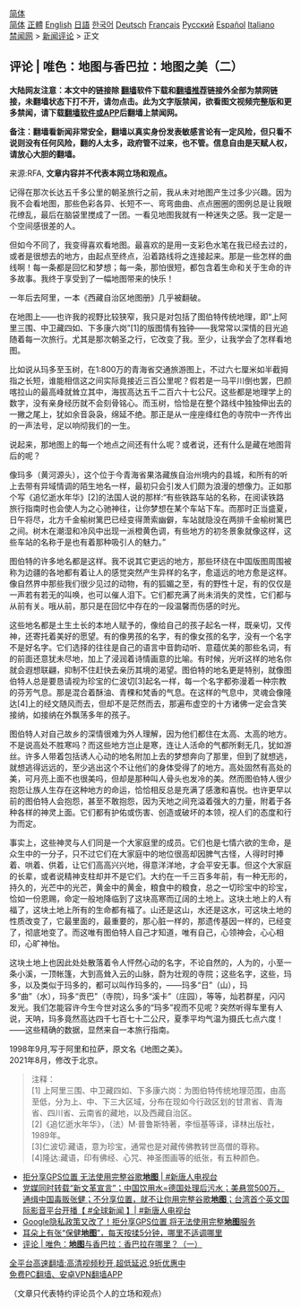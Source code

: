  <!-- 面包屑导航 --> <div class="breadcrumb"><!-- GTranslate: https://gtranslate.io/ -->  <div class="switcher notranslate">  <div class="selected">  <a href="#" onclick="return false;"> 简体</a>  </div>  <div class="option">  <a href="https://www.bannedbook.org" onclick="doGTranslate('zh-CN|zh-CN');jQuery('div.switcher div.selected a').html(jQuery(this).html());return false;" title="简体中文" class="nturl selected"> 简体</a>  <a href="https://www.bannedbook.org/zh-tw/" onclick="doGTranslate('zh-CN|zh-TW');jQuery('div.switcher div.selected a').html(jQuery(this).html());return false;" title="繁體中文" class="nturl"> 正體</a>  <a href="https://www.bannedbook.org/en/" onclick="doGTranslate('zh-CN|en');jQuery('div.switcher div.selected a').html(jQuery(this).html());return false;" title="English" class="nturl"> English</a>  <a href="https://www.bannedbook.org/ja/" onclick="doGTranslate('zh-CN|ja');jQuery('div.switcher div.selected a').html(jQuery(this).html());return false;" title="日本語" class="nturl"> 日語</a>  <a href="https://www.bannedbook.org/ko/" onclick="doGTranslate('zh-CN|ko');jQuery('div.switcher div.selected a').html(jQuery(this).html());return false;" title="한국어" class="nturl"> 한국어</a>  <a href="https://www.bannedbook.org/de/" onclick="doGTranslate('zh-CN|de');jQuery('div.switcher div.selected a').html(jQuery(this).html());return false;" title="Deutsch" class="nturl"> Deutsch</a>  <a href="https://www.bannedbook.org/fr/" onclick="doGTranslate('zh-CN|fr');jQuery('div.switcher div.selected a').html(jQuery(this).html());return false;" title="Français" class="nturl"> Français</a>  <a href="https://www.bannedbook.org/ru/" onclick="doGTranslate('zh-CN|ru');jQuery('div.switcher div.selected a').html(jQuery(this).html());return false;" title="Русский" class="nturl"> Русский</a>  <a href="https://www.bannedbook.org/es/" onclick="doGTranslate('zh-CN|es');jQuery('div.switcher div.selected a').html(jQuery(this).html());return false;" title="Español" class="nturl"> Español</a>  <a href="https://www.bannedbook.org/it/" onclick="doGTranslate('zh-CN|it');jQuery('div.switcher div.selected a').html(jQuery(this).html());return false;" title="Italiano" class="nturl"> Italiano</a>  </div>  </div>      <div class='breadcrumb-sub'><!-- Breadcrumb NavXT 6.3.0 --> <a href="https://www.bannedbook.org/" class="home">禁闻网</a> &gt; <a href="https://www.bannedbook.org/bnews/comments/" class="category">新闻评论</a> &gt; 正文</div></div><h2>评论 | 唯色：地图与香巴拉：地图之美（二）</h2> <p class="notice"><b>大陆网友注意：本文中的链接除 <a href="https://github.com/bannedbook/fanqiang" >翻墙</a>软件下载和<a href="https://github.com/killgcd/justmysocks/blob/master/README.md">翻墙推荐</a>链接外全部为禁网链接，未翻墙状态下打不开，请勿点击。此为文字版禁闻，欲看图文视频完整版和更多禁闻，请下载<a href="https://github.com/bannedbook/fanqiang">翻墙软件或APP</a>后翻墙上禁闻网。</p><p>备注：翻墙看新闻非常安全，翻墙以真实身份发表敏感言论有一定风险，但只看不说则没有任何风险，翻的人太多，政府管不过来，也不管。信息自由是天赋人权，请放心大胆的翻墙。</b></p>  <div class="entry"> <p>来源:RFA, <strong>文章内容并不代表本网立场和观点。</strong></p> <p>             </p> <p>&#35760;&#24471;&#22312;&#37027;&#27425;&#38271;&#36798;&#20116;&#21315;&#22810;&#20844;&#37324;&#30340;&#26397;&#22307;&#26053;&#34892;&#20043;&#21069;&#65292;&#25105;&#20174;&#26410;&#23545;&#22320;&#22270;&#20135;&#29983;&#36807;&#22810;&#23569;&#20852;&#36259;&#12290;&#22240;&#20026;&#25105;&#19981;&#20250;&#30475;&#22320;&#22270;&#65292;&#37027;&#20123;&#33394;&#24425;&#21508;&#24322;&#12289;&#38271;&#30701;&#19981;&#19968;&#12289;&#24367;&#24367;&#26354;&#26354;&#12289;&#28857;&#28857;&#22280;&#22280;&#30340;&#22270;&#20363;&#24635;&#26159;&#35753;&#25105;&#30524;&#33457;&#32557;&#20081;&#65292;&#26368;&#21518;&#22312;&#33041;&#34955;&#37324;&#25605;&#25104;&#20102;&#19968;&#22242;&#12290;&#19968;&#30475;&#35265;&#22320;&#22270;&#25105;&#23601;&#26377;&#19968;&#31181;&#36855;&#22833;&#20043;&#24863;&#12290;&#25105;&#19968;&#23450;&#26159;&#19968;&#20010;&#31354;&#38388;&#24863;&#24456;&#24046;&#30340;&#20154;&#12290;</p> <p>&#20294;&#22914;&#20170;&#19981;&#21516;&#20102;&#65292;&#25105;&#21464;&#24471;&#21916;&#27426;&#30475;&#22320;&#22270;&#12290;&#26368;&#21916;&#27426;&#30340;&#26159;&#29992;&#19968;&#25903;&#24425;&#33394;&#27700;&#31508;&#22312;&#25105;&#24050;&#32463;&#21435;&#36807;&#30340;&#65292;&#25110;&#32773;&#26159;&#24456;&#24819;&#21435;&#30340;&#22320;&#26041;&#65292;&#30001;&#36215;&#28857;&#33267;&#32456;&#28857;&#65292;&#27839;&#30528;&#36335;&#32447;&#23558;&#20043;&#36830;&#25509;&#36215;&#26469;&#12290;&#37027;&#26159;&#19968;&#20123;&#24590;&#26679;&#30340;&#26354;&#32447;&#21834;&#65281;&#27599;&#19968;&#26465;&#37117;&#26159;&#22238;&#24518;&#21644;&#26790;&#24819;&#65307;&#27599;&#19968;&#26465;&#65292;&#37027;&#24597;&#24456;&#30701;&#65292;&#37117;&#21253;&#21547;&#30528;&#29983;&#21629;&#21644;&#20851;&#20110;&#29983;&#21629;&#30340;&#35768;&#22810;&#25925;&#20107;&#12290;&#25105;&#32456;&#20110;&#20139;&#21463;&#21040;&#20102;&#19968;&#24133;&#22320;&#22270;&#24102;&#26469;&#30340;&#24555;&#20048;&#65281;</p>  <p>&#19968;&#24180;&#21518;&#21435;&#38463;&#37324;&#65292;&#19968;&#26412;&#12298;&#35199;&#34255;&#33258;&#27835;&#21306;&#22320;&#22270;&#20876;&#12299;&#20960;&#20046;&#34987;&#32763;&#30772;&#12290;</p> <p>&#22312;&#22320;&#22270;&#19978;&#8212;&#8212;&#20063;&#35768;&#25105;&#30340;&#35270;&#37326;&#27604;&#36739;&#29421;&#31364;&#65292;&#25105;&#21482;&#26159;&#23545;&#21253;&#25324;&#20102;&#22270;&#20271;&#29305;&#20256;&#32479;&#22320;&#29702;&#65292;&#21363;&#8220;&#19978;&#38463;&#37324;&#19977;&#22260;&#12289;&#20013;&#21355;&#34255;&#22235;&#22914;&#12289;&#19979;&#22810;&#24247;&#20845;&#23703;&#8221;[1]&#30340;&#29256;&#22270;&#24773;&#26377;&#29420;&#38047;&#8212;&#8212;&#25105;&#24120;&#24120;&#20197;&#28145;&#24773;&#30340;&#30446;&#20809;&#36861;&#38543;&#30528;&#27599;&#19968;&#27425;&#26053;&#34892;&#12290;&#23588;&#20854;&#26159;&#37027;&#27425;&#26397;&#22307;&#20043;&#34892;&#65292;&#23427;&#25913;&#21464;&#20102;&#25105;&#12290;&#33267;&#23569;&#65292;&#35753;&#25105;&#23398;&#20250;&#20102;&#24590;&#26679;&#30475;&#22320;&#22270;&#12290;</p> <p>&#27604;&#22914;&#35828;&#20174;&#29595;&#22810;&#33267;&#29577;&#26641;&#65292;&#22312;1:800&#19975;&#30340;&#38738;&#28023;&#30465;&#20132;&#36890;&#26053;&#28216;&#22270;&#19978;&#65292;&#19981;&#36807;&#20845;&#19971;&#21400;&#31859;&#22914;&#21322;&#25130;&#25287;&#25351;&#20043;&#38271;&#30701;&#65292;&#35841;&#33021;&#30456;&#20449;&#36825;&#20043;&#38388;&#23454;&#38469;&#31455;&#25509;&#36817;&#19977;&#30334;&#20844;&#37324;&#21602;&#65311;&#20551;&#33509;&#26159;&#19968;&#39532;&#24179;&#24029;&#20498;&#20063;&#32610;&#65292;&#24052;&#39068;&#21888;&#25289;&#23665;&#30340;&#26368;&#39640;&#23792;&#23601;&#32824;&#31435;&#20854;&#20013;&#65292;&#28023;&#25300;&#39640;&#36798;&#20116;&#21315;&#20108;&#30334;&#20845;&#21313;&#19971;&#20844;&#23610;&#12290;&#36825;&#20123;&#37117;&#26159;&#22320;&#29702;&#23398;&#19978;&#30340;&#25968;&#23383;&#65292;&#27809;&#26377;&#20146;&#36523;&#32463;&#21382;&#23601;&#19981;&#20250;&#21051;&#39592;&#38125;&#24515;&#12290;&#32780;&#29577;&#26641;&#65292;&#24688;&#24688;&#26159;&#22312;&#25972;&#20010;&#36335;&#32447;&#20013;&#29420;&#29420;&#20280;&#20986;&#21435;&#30340;&#19968;&#25735;&#20043;&#23614;&#19978;&#65292;&#29369;&#22914;&#20313;&#38899;&#34949;&#34949;&#65292;&#32501;&#24310;&#19981;&#32477;&#12290;&#37027;&#27491;&#26159;&#20174;&#19968;&#24231;&#24231;&#32475;&#32418;&#33394;&#30340;&#23546;&#38498;&#20013;&#19968;&#40784;&#20256;&#20986;&#30340;&#19968;&#22768;&#27861;&#21495;&#65292;&#36275;&#20197;&#21709;&#24443;&#25105;&#20204;&#30340;&#19968;&#29983;&#12290;</p> <p>&#35828;&#36215;&#26469;&#65292;&#37027;&#22320;&#22270;&#19978;&#30340;&#27599;&#19968;&#20010;&#22320;&#28857;&#20043;&#38388;&#36824;&#26377;&#20160;&#20040;&#21602;&#65311;&#25110;&#32773;&#35828;&#65292;&#36824;&#26377;&#20160;&#20040;&#26159;&#34255;&#22312;&#22320;&#22270;&#32972;&#21518;&#30340;&#21602;&#65311;</p>  <p>&#20687;&#29595;&#22810;&#65288;&#40644;&#27827;&#28304;&#22836;&#65289;&#65292;&#36825;&#20010;&#20301;&#20110;&#20170;&#38738;&#28023;&#30465;&#26524;&#27931;&#34255;&#26063;&#33258;&#27835;&#24030;&#22659;&#20869;&#30340;&#21439;&#22478;&#65292;&#21644;&#25152;&#26377;&#30340;&#21548;&#19978;&#21435;&#24102;&#26377;&#24322;&#22495;&#24773;&#35843;&#30340;&#38476;&#29983;&#22320;&#21517;&#19968;&#26679;&#65292;&#26368;&#21021;&#21482;&#20250;&#24341;&#21457;&#20154;&#20204;&#39047;&#20026;&#28010;&#28459;&#30340;&#24819;&#20687;&#21147;&#12290;&#27491;&#22914;&#37027;&#20010;&#20889;&#12298;&#36861;&#24518;&#36893;&#27700;&#24180;&#21326;&#12299;[2]&#30340;&#27861;&#22269;&#20154;&#35828;&#30340;&#37027;&#26679;:&#8220;&#26377;&#20123;&#38081;&#36335;&#36710;&#31449;&#30340;&#21517;&#31216;&#65292;&#22312;&#38405;&#35835;&#38081;&#36335;&#26053;&#34892;&#25351;&#21335;&#26102;&#20063;&#20250;&#20351;&#20154;&#20026;&#20043;&#24515;&#39536;&#31070;&#24448;&#65292;&#35753;&#20320;&#26790;&#24819;&#22312;&#26576;&#20010;&#36710;&#31449;&#19979;&#36710;&#12290;&#32780;&#37027;&#26102;&#27491;&#24403;&#30427;&#22799;&#65292;&#26085;&#21320;&#23558;&#23613;&#65292;&#21271;&#26041;&#21315;&#37329;&#27014;&#26641;&#31729;&#24052;&#24050;&#32463;&#21464;&#24471;&#33831;&#32034;&#24189;&#20731;&#65292;&#36710;&#31449;&#23601;&#38544;&#27809;&#22312;&#20004;&#25490;&#21315;&#37329;&#27014;&#26641;&#31729;&#24052;&#20043;&#38388;&#12290;&#26641;&#26408;&#22312;&#28526;&#28287;&#21644;&#20919;&#39118;&#20013;&#20986;&#29616;&#19968;&#27966;&#27225;&#40644;&#33394;&#35843;&#65292;&#26377;&#20123;&#22320;&#26041;&#30340;&#21021;&#20908;&#26223;&#35937;&#23601;&#20687;&#36825;&#26679;&#65292;&#36825;&#20123;&#36710;&#31449;&#30340;&#21517;&#31216;&#20110;&#26159;&#20063;&#26377;&#30528;&#37027;&#31181;&#21560;&#24341;&#20154;&#30340;&#39749;&#21147;&#12290;&#8221;</p> <p>&#22270;&#20271;&#29305;&#30340;&#35768;&#22810;&#22320;&#21517;&#37117;&#26159;&#36825;&#26679;&#12290;&#25105;&#19981;&#35828;&#20854;&#23427;&#26356;&#36828;&#30340;&#22320;&#26041;&#65292;&#37027;&#20123;&#29615;&#32469;&#22312;&#20013;&#22269;&#29256;&#22270;&#21608;&#22260;&#34987;&#31216;&#20026;&#36793;&#30086;&#30340;&#21508;&#22320;&#37117;&#26377;&#30528;&#35753;&#20154;&#30340;&#24863;&#35273;&#31361;&#28982;&#20135;&#29983;&#24322;&#26679;&#30340;&#21517;&#23383;&#65292;&#24840;&#36965;&#36828;&#30340;&#22320;&#26041;&#24840;&#26159;&#36825;&#26679;&#12290;&#20687;&#33258;&#28982;&#30028;&#20013;&#37027;&#20123;&#25105;&#20204;&#24456;&#23569;&#35265;&#36807;&#30340;&#21160;&#29289;&#65292;&#26377;&#30340;&#29392;&#23194;&#20043;&#33267;&#65292;&#26377;&#30340;&#37326;&#24615;&#21313;&#36275;&#65292;&#26377;&#30340;&#20165;&#20165;&#26159;&#19968;&#22768;&#33509;&#26377;&#33509;&#26080;&#30340;&#21483;&#21796;&#65292;&#20063;&#21487;&#20197;&#20652;&#20154;&#27882;&#19979;&#12290;&#23427;&#20204;&#37117;&#20805;&#28385;&#20102;&#23578;&#26410;&#28040;&#22833;&#30340;&#28789;&#24615;&#65292;&#23427;&#20204;&#37117;&#19982;&#20174;&#21069;&#26377;&#20851;&#12290;&#21734;&#20174;&#21069;&#65292;&#37027;&#21482;&#26159;&#22312;&#22238;&#24518;&#20013;&#23384;&#22312;&#30340;&#19968;&#27573;&#28201;&#39336;&#32780;&#20260;&#24863;&#30340;&#26102;&#20809;&#12290;</p> <p>&#36825;&#20123;&#22320;&#21517;&#37117;&#26159;&#22303;&#29983;&#22303;&#38271;&#30340;&#26412;&#22320;&#20154;&#36171;&#20104;&#30340;&#65292;&#20687;&#32473;&#33258;&#24049;&#30340;&#23401;&#23376;&#36215;&#21517;&#19968;&#26679;&#65292;&#26082;&#20146;&#20999;&#65292;&#21448;&#20256;&#31070;&#65292;&#36824;&#23492;&#25176;&#30528;&#32654;&#22909;&#30340;&#24895;&#26395;&#12290;&#26377;&#30340;&#20687;&#30007;&#23401;&#30340;&#21517;&#23383;&#65292;&#26377;&#30340;&#20687;&#22899;&#23401;&#30340;&#21517;&#23383;&#65292;&#27809;&#26377;&#19968;&#20010;&#21517;&#23383;&#19981;&#26159;&#22909;&#21517;&#23383;&#12290;&#23427;&#20204;&#36873;&#25321;&#30340;&#24448;&#24448;&#26159;&#33258;&#24049;&#30340;&#35821;&#35328;&#20013;&#38899;&#38901;&#21160;&#21548;&#12289;&#24847;&#34164;&#20248;&#32654;&#30340;&#37027;&#20123;&#21517;&#35789;&#65292;&#26377;&#30340;&#21069;&#38754;&#36824;&#24847;&#29369;&#26410;&#23613;&#22320;&#65292;&#21152;&#19978;&#20102;&#28024;&#28070;&#30528;&#35799;&#24773;&#30011;&#24847;&#30340;&#27604;&#21947;&#12290;&#26377;&#26102;&#20505;&#65292;&#20809;&#21548;&#36825;&#26679;&#30340;&#22320;&#21517;&#20320;&#23601;&#20250;&#36944;&#24819;&#32852;&#32745;&#65292;&#25233;&#21046;&#19981;&#20303;&#36214;&#24555;&#21435;&#20146;&#21382;&#20854;&#22659;&#30340;&#28212;&#26395;&#12290;&#22270;&#20271;&#29305;&#30340;&#22320;&#21517;&#26356;&#26159;&#29305;&#21035;&#65292;&#23601;&#20687;&#22270;&#20271;&#29305;&#20154;&#24635;&#26159;&#35201;&#24691;&#35831;&#35270;&#20026;&#29645;&#23453;&#30340;&#20161;&#27874;&#20999;[3]&#36215;&#21517;&#19968;&#26679;&#65292;&#27599;&#19968;&#20010;&#21517;&#23383;&#37117;&#24357;&#28459;&#30528;&#19968;&#31181;&#23447;&#25945;&#30340;&#33452;&#33459;&#27668;&#24687;&#12290;&#37027;&#26159;&#28151;&#21512;&#30528;&#37221;&#27833;&#12289;&#38738;&#31262;&#21644;&#26805;&#39321;&#30340;&#27668;&#24687;&#12290;&#22312;&#36825;&#26679;&#30340;&#27668;&#24687;&#20013;&#65292;&#28789;&#39746;&#20250;&#20687;&#38534;&#36798;[4]&#19978;&#30340;&#32463;&#25991;&#38543;&#39118;&#32780;&#21435;&#65292;&#20294;&#21364;&#19981;&#26159;&#33579;&#28982;&#32780;&#21435;&#65292;&#37027;&#36941;&#24067;&#34394;&#31354;&#30340;&#21313;&#26041;&#35832;&#20315;&#19968;&#23450;&#20250;&#21547;&#31505;&#25509;&#32435;&#65292;&#22914;&#25509;&#32435;&#22312;&#22806;&#39128;&#33633;&#22810;&#24180;&#30340;&#23401;&#23376;&#12290;</p> <p>&#22270;&#20271;&#29305;&#20154;&#23545;&#33258;&#24049;&#25925;&#20065;&#30340;&#28145;&#24773;&#24456;&#38590;&#20026;&#22806;&#20154;&#29702;&#35299;&#65292;&#22240;&#20026;&#20182;&#20204;&#37117;&#20303;&#22312;&#22826;&#39640;&#12289;&#22826;&#39640;&#30340;&#22320;&#26041;&#12290;&#19981;&#26159;&#35828;&#39640;&#22788;&#19981;&#32988;&#23506;&#21527;&#65311;&#32780;&#36825;&#20123;&#22320;&#26041;&#23682;&#27490;&#26159;&#23506;&#65292;&#36830;&#35753;&#20154;&#27963;&#21629;&#30340;&#27668;&#37117;&#25152;&#21097;&#26080;&#20960;&#65292;&#29369;&#22914;&#28216;&#19997;&#12290;&#35768;&#22810;&#20154;&#24102;&#30528;&#21253;&#25324;&#35825;&#20154;&#24515;&#21160;&#30340;&#22320;&#21517;&#38468;&#21152;&#19978;&#21435;&#30340;&#26790;&#24819;&#22868;&#21521;&#20102;&#37027;&#37324;&#65292;&#20294;&#21040;&#20102;&#23601;&#24819;&#36867;&#65292;&#23601;&#24819;&#36867;&#24471;&#36828;&#36828;&#30340;&#65292;&#33267;&#23569;&#36867;&#20986;&#36825;&#20010;&#19981;&#35753;&#20182;&#20204;&#30340;&#36523;&#20307;&#21463;&#24471;&#20102;&#30340;&#22320;&#26041;&#12290;&#39640;&#22788;&#22266;&#28982;&#26377;&#39640;&#22788;&#30340;&#32654;&#65292;&#21487;&#26376;&#20142;&#19978;&#38754;&#19981;&#20063;&#24456;&#32654;&#21527;&#65292;&#20294;&#21364;&#26159;&#37027;&#31181;&#21483;&#20154;&#39592;&#22836;&#20063;&#21457;&#20919;&#30340;&#32654;&#12290;&#28982;&#32780;&#22270;&#20271;&#29305;&#20154;&#24456;&#23569;&#25265;&#24616;&#35753;&#26063;&#20154;&#29983;&#23384;&#22312;&#36825;&#31181;&#22320;&#26041;&#30340;&#21629;&#36816;&#65292;&#24688;&#24688;&#30456;&#21453;&#24635;&#26159;&#20805;&#28385;&#20102;&#24863;&#28608;&#21644;&#21916;&#24742;&#12290;&#20063;&#35768;&#26356;&#26089;&#20197;&#21069;&#30340;&#22270;&#20271;&#29305;&#20154;&#20250;&#25265;&#24616;&#65292;&#29978;&#33267;&#19981;&#25954;&#25265;&#24616;&#65292;&#22240;&#20026;&#22825;&#22320;&#20043;&#38388;&#20805;&#28322;&#30528;&#24378;&#22823;&#30340;&#21147;&#37327;&#65292;&#38468;&#30528;&#20110;&#21508;&#31181;&#21508;&#26679;&#30340;&#31070;&#28789;&#19978;&#38754;&#12290;&#23427;&#20204;&#37117;&#26377;&#25252;&#20305;&#25110;&#20260;&#23475;&#12289;&#21019;&#36896;&#25110;&#30772;&#22351;&#30340;&#26412;&#39046;&#65292;&#35270;&#20154;&#20204;&#30340;&#24577;&#24230;&#21644;&#34892;&#20026;&#32780;&#23450;&#12290;</p>  <p>&#20107;&#23454;&#19978;&#65292;&#36825;&#20123;&#31070;&#28789;&#19982;&#20154;&#20204;&#21516;&#26159;&#19968;&#20010;&#22823;&#23478;&#24237;&#37324;&#30340;&#25104;&#21592;&#12290;&#23427;&#20204;&#20063;&#26159;&#19971;&#24773;&#20845;&#27442;&#30340;&#29983;&#21629;&#65292;&#26159;&#20247;&#29983;&#20013;&#30340;&#19968;&#20998;&#23376;&#65292;&#21482;&#19981;&#36807;&#23427;&#20204;&#22312;&#22823;&#23478;&#24237;&#20013;&#30340;&#22320;&#20301;&#24456;&#39640;&#21364;&#22240;&#33086;&#27668;&#21476;&#24618;&#65292;&#20154;&#24471;&#26102;&#26102;&#25447;&#30528;&#12289;&#21700;&#30528;&#12289;&#20379;&#30528;&#65292;&#35753;&#23427;&#20204;&#39640;&#39640;&#20852;&#20852;&#22320;&#65292;&#24471;&#24847;&#27915;&#27915;&#22320;&#65292;&#25165;&#20250;&#24179;&#23433;&#26080;&#20107;&#12290;&#20294;&#36825;&#20010;&#22823;&#23478;&#24237;&#30340;&#38271;&#36744;&#65292;&#25110;&#32773;&#35828;&#31934;&#31070;&#25903;&#26609;&#21364;&#24182;&#19981;&#26159;&#23427;&#20204;&#12290;&#22823;&#32422;&#22312;&#19968;&#21315;&#19977;&#30334;&#22810;&#24180;&#21069;&#65292;&#26377;&#19968;&#31181;&#26080;&#24418;&#30340;&#65292;&#25345;&#20037;&#30340;&#65292;&#20809;&#33426;&#20013;&#30340;&#20809;&#33426;&#65292;&#40644;&#37329;&#20013;&#30340;&#40644;&#37329;&#65292;&#31918;&#39135;&#20013;&#30340;&#31918;&#39135;&#65292;&#24635;&#20043;&#19968;&#20999;&#29645;&#23453;&#20013;&#30340;&#29645;&#23453;&#65292;&#24688;&#22914;&#19968;&#20221;&#24681;&#36176;&#65292;&#21629;&#23450;&#19968;&#33324;&#22320;&#38477;&#20020;&#21040;&#20102;&#36825;&#22359;&#39640;&#23506;&#32780;&#36797;&#38420;&#30340;&#22303;&#22320;&#19978;&#12290;&#36825;&#22359;&#22303;&#22320;&#19978;&#30340;&#20154;&#26377;&#31119;&#20102;&#65292;&#36825;&#22359;&#22303;&#22320;&#19978;&#25152;&#26377;&#30340;&#29983;&#21629;&#37117;&#26377;&#31119;&#20102;&#12290;&#23665;&#36824;&#26159;&#36825;&#23665;&#65292;&#27700;&#36824;&#26159;&#36825;&#27700;&#65292;&#21487;&#36825;&#22359;&#22303;&#22320;&#30340;&#24615;&#36136;&#25913;&#21464;&#20102;&#65292;&#23427;&#26368;&#37324;&#38754;&#30340;&#65292;&#26368;&#37325;&#35201;&#30340;&#65292;&#37027;&#24515;&#33039;&#19968;&#26679;&#30340;&#65292;&#37027;&#36951;&#20256;&#22522;&#22240;&#19968;&#26679;&#30340;&#65292;&#24050;&#32463;&#21464;&#20102;&#65292;&#24443;&#24213;&#22320;&#21464;&#20102;&#12290;&#32780;&#36825;&#21807;&#26377;&#22270;&#20271;&#29305;&#20154;&#33258;&#24049;&#25165;&#30693;&#36947;&#65292;&#21807;&#26377;&#33258;&#24049;&#65292;&#24515;&#39046;&#31070;&#20250;&#65292;&#24515;&#24515;&#30456;&#21360;&#65292;&#24515;&#26103;&#31070;&#24609;&#12290;</p> <p>&#36825;&#22359;&#22303;&#22320;&#19978;&#20063;&#22240;&#27492;&#22788;&#22788;&#25955;&#33853;&#30528;&#20196;&#20154;&#24614;&#28982;&#24515;&#21160;&#30340;&#21517;&#23383;&#65292;&#19981;&#35770;&#33258;&#28982;&#30340;&#65292;&#20154;&#20026;&#30340;&#65292;&#23567;&#33267;&#19968;&#26465;&#23567;&#28330;&#65292;&#19968;&#39030;&#24080;&#31735;&#65292;&#22823;&#21040;&#39640;&#32824;&#20837;&#20113;&#30340;&#23665;&#33033;&#65292;&#34074;&#20026;&#22766;&#35266;&#30340;&#23546;&#38498;&#65307;&#36825;&#20123;&#21517;&#23383;&#65292;&#36825;&#20123;&#65292;&#29595;&#22810;&#65292;&#20197;&#21450;&#31867;&#20284;&#20110;&#29595;&#22810;&#30340;&#65292;&#37117;&#21487;&#20197;&#21483;&#20316;&#29595;&#22810;&#30340;&#65292;&#8212;&#8212;&#29595;&#22810;&#8220;&#26085;&#8221;&#65288;&#23665;&#65289;&#65292;&#29595;&#22810;&#8220;&#26354;&#8221;&#65288;&#27700;&#65289;&#65292;&#29595;&#22810;&#8220;&#36129;&#24052;&#8221;&#65288;&#23546;&#38498;&#65289;&#65292;&#29595;&#22810;&#8220;&#28330;&#21345;&#8221;&#65288;&#24196;&#22253;&#65289;&#65292;&#31561;&#31561;&#65292;&#28799;&#33509;&#32676;&#26143;&#65292;&#38378;&#38378;&#21457;&#20809;&#12290;&#25105;&#20204;&#24590;&#33021;&#23481;&#35768;&#20170;&#29983;&#20170;&#19990;&#23545;&#36825;&#20040;&#22810;&#30340;&#8220;&#29595;&#22810;&#8221;&#35270;&#32780;&#19981;&#35265;&#21602;&#65311;&#31361;&#28982;&#21548;&#24471;&#36710;&#37324;&#26377;&#20154;&#35828;&#65292;&#22825;&#21584;&#65292;&#29595;&#22810;&#31455;&#28982;&#39640;&#36798;&#22235;&#21315;&#19971;&#30334;&#19971;&#21313;&#20108;&#20844;&#23610;&#65292;&#22799;&#23395;&#24179;&#22343;&#27668;&#28201;&#20026;&#25668;&#27663;&#19971;&#28857;&#20845;&#24230;&#65281;&#8212;&#8212;&#36825;&#20123;&#31934;&#30830;&#30340;&#25968;&#25454;&#65292;&#26174;&#28982;&#26469;&#33258;&#19968;&#26412;&#26053;&#34892;&#25351;&#21335;&#12290;</p> <p>1998&#24180;9&#26376;,&#20889;&#20110;&#38463;&#37324;&#21644;&#25289;&#33832;&#65292;&#21407;&#25991;&#21517;&#12298;&#22320;&#22270;&#20043;&#32654;&#12299;&#12290;<br />2021&#24180;8&#26376;&#65292;&#20462;&#25913;&#20110;&#21271;&#20140;&#12290;</p> <blockquote> <p>&#27880;&#37322;&#65306;<br />[1] &#19978;&#38463;&#37324;&#19977;&#22260;&#12289;&#20013;&#21355;&#34255;&#22235;&#22914;&#12289;&#19979;&#22810;&#24247;&#20845;&#23703;&#65306;&#20026;&#22270;&#20271;&#29305;&#20256;&#32479;&#22320;&#29702;&#33539;&#22260;&#65292;&#30001;&#39640;&#33267;&#20302;&#65292;&#20998;&#20026;&#19978;&#12289;&#20013;&#12289;&#19979;&#19977;&#22823;&#21306;&#22495;&#65292;&#20998;&#24067;&#22312;&#29616;&#22914;&#20170;&#34892;&#25919;&#21306;&#21010;&#30340;&#29976;&#32899;&#30465;&#12289;&#38738;&#28023;&#30465;&#12289;&#22235;&#24029;&#30465;&#12289;&#20113;&#21335;&#30465;&#30340;&#34255;&#22320;&#65292;&#20197;&#21450;&#35199;&#34255;&#33258;&#27835;&#21306;&#12290;<br />[2]&#12298;&#36861;&#24518;&#36893;&#27700;&#24180;&#21326;&#12299;&#65292;&#65288;&#27861;&#65289;M&#183;&#26222;&#40065;&#26031;&#29305;&#33879;&#65292;&#26446;&#24658;&#22522;&#31561;&#35793;&#65292;&#35793;&#26519;&#20986;&#29256;&#31038;&#65292;1989&#24180;&#12290;<br />[3]&#20161;&#27874;&#20999;:&#34255;&#35821;&#65292;&#24847;&#20026;&#29645;&#23453;&#65292;&#36890;&#24120;&#20063;&#26159;&#23545;&#34255;&#20256;&#20315;&#25945;&#36716;&#19990;&#39640;&#20711;&#30340;&#23562;&#31216;&#12290;<br />[4]&#38534;&#36798;:&#34255;&#35821;&#65292;&#21360;&#26377;&#20315;&#32463;&#12289;&#24515;&#21650;&#12289;&#31070;&#22307;&#22270;&#30011;&#31561;&#30340;&#32440;&#24352;&#65292;&#26377;&#20116;&#31181;&#39068;&#33394;&#12290;</p>  </blockquote> <ul class='op-related-articles' title='相关阅读'> <li><a href='https://www.bannedbook.org/bnews/bannedvideo/20210901/1616865.html' target='_blank'>拒分享GPS位置 无法使用完整谷歌<b>地图</b> | #新唐人电视台</a></li> <li><a href='https://www.bannedbook.org/bnews/bannedvideo/20210901/1616806.html' target='_blank'>党媒同时转载“新文革宣言”；中国饮用水=德国处理后污水；美悬赏500万，通缉中国毒贩张健；不分享位置，就不让你用完整谷歌<b>地图</b>；台湾首个英文国际影音平台开播【 #全球新闻 】| #新唐人电视台</a></li> <li><a href='https://www.bannedbook.org/bnews/cnnews/20210831/1616492.html' target='_blank'>Google隐私政策又改了！拒分享GPS位置 将无法使用完整<b>地图</b>服务</a></li> <li><a href='https://www.bannedbook.org/bnews/health/20210824/1612084.html' target='_blank'>耳朵上有张“保健<b>地图</b>”，每天按揉5分钟，哪里不适调哪里</a></li> <li><a href='https://www.bannedbook.org/bnews/ssgc/20210823/1611832.html' target='_blank'>评论 | 唯色：<b>地图</b>与香巴拉：香巴拉在哪里？（一）</a></li> </ul> <p class="texttj"> <a href="https://github.com/bannedbook/fanqiang/wiki/V2ray%E6%9C%BA%E5%9C%BA" target="_blank">全平台高速翻墙:高清视频秒开,超低延迟,9折优惠中</a><br/> <a href="https://github.com/bannedbook/fanqiang/wiki/%E7%A6%81%E9%97%BB%E7%BD%91%E5%AE%89%E5%8D%93%E7%BF%BB%E5%A2%99%E6%96%B0%E9%97%BBAPP" target="_blank">免费PC翻墙、安卓VPN翻墙APP</a></p><p>&#65288;&#25991;&#31456;&#21482;&#20195;&#34920;&#29305;&#32422;&#35780;&#35770;&#21592;&#20010;&#20154;&#30340;&#31435;&#22330;&#21644;&#35266;&#28857;&#65289;</p><a name='sharetosocial'></a>  <div style="margin-bottom:5px;padding-bottom:5px;clear:both"> <div id="archive-pix-1" class="banner-ads"> <!-- AuctionX Display platform tag START --> <div id="26318x728x90x621x_ADSLOT2" clicktrack="%%CLICK_URL_ESC%%"></div> <!-- AuctionX Display platform tag END --> </div> <div id="archive-pix-2" class="banner-ads"> <!-- AuctionX Display platform tag START --> <div id="26315x300x250x621x_ADSLOT2" clicktrack="%%CLICK_URL_ESC%%"></div> <!-- AuctionX Display platform tag END --> </div> </div>  <div id="archive-pix-1" class="banner-ads"> <!-- AuctionX Display platform tag START --> <div id="26318x728x90x621x_ADSLOT3" clicktrack="%%CLICK_URL_ESC%%"></div> <!-- AuctionX Display platform tag END --> </div> </div><!--END ENTRY--> 
